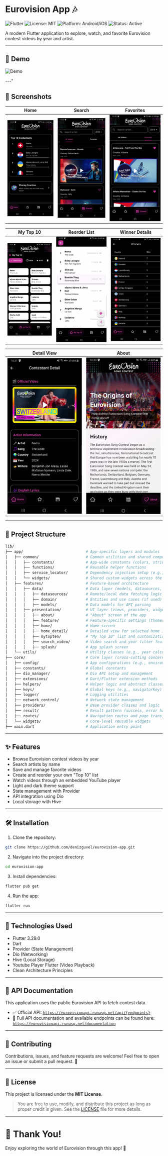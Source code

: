 # Eurovision App 🎶

![Flutter](https://img.shields.io/badge/Flutter-3.19-blue?logo=flutter)
![License: MIT](https://img.shields.io/badge/License-MIT-yellow.svg)
![Platform: Android/iOS](https://img.shields.io/badge/Platform-Android/iOS-green)
![Status: Active](https://img.shields.io/badge/Status-Active-brightgreen)

A modern Flutter application to explore, watch, and favorite Eurovision contest videos by year and artist.

---

## 🎥 Demo

![Demo](eurovision_app/assets/screenshots/eu_app_gif.gif)

---"

## 📸 Screenshots

| Home | Search | Favorites |
|:---:|:---:|:---:|
| ![Home](eurovision_app/assets/screenshots/home.png) | ![Search](eurovision_app/assets/screenshots/search.png) | ![Favorites](eurovision_app/assets/screenshots/fav.png) |

| My Top 10 | Reorder List | Winner Details |
|:---:|:---:|:---:|
| ![MyTop10](eurovision_app/assets/screenshots/mytop10.png) | ![Reorder](eurovision_app/assets/screenshots/reorder.png) | ![Winner](eurovision_app/assets/screenshots/winner.png) |

| Detail View | About |
|:---:|:---:|
| ![Detail](eurovision_app/assets/screenshots/detail.png) | ![About](eurovision_app/assets/screenshots/about.png) |

---

## 👛 Project Structure

```bash
lib/
├── app/                            # App-specific layers and modules
│   ├── common/                     # Common utilities and shared components
│   │   ├── constants/              # App-wide constants (colors, strings, etc.)
│   │   ├── functions/              # Reusable helper functions
│   │   ├── service_locator/        # Dependency injection setup (e.g., get_it)
│   │   └── widgets/                # Shared custom widgets across the app
│   ├── features/                   # Feature-based architecture
│   │   ├── data/                   # Data layer (models, datasources, API access)
│   │   │   ├── datasources/        # Remote/local data fetching logic
│   │   │   ├── domain/             # Entities and use cases (if used)
│   │   │   ├── models/             # Data models for API parsing
│   │   ├── presentation/           # UI layer (views, providers, widgets)
│   │   │   ├── about/              # "About" screen of the app
│   │   │   ├── feature/            # Feature-specific settings (themes, language)
│   │   │   ├── home/               # Home screen
│   │   │   ├── home_detail/        # Detailed view for selected home item
│   │   │   ├── mytopten/           # "My Top 10" list and customization
│   │   │   ├── search_video/       # Video search and year filter features
│   │   │   ├── splash/             # App splash screen
│   └── utils/                      # Utility classes (e.g., year calculator)
├── core/                           # Core layer (cross-cutting concerns)
│   ├── config/                     # App configurations (e.g., environment setup)
│   ├── constants/                  # Global constants
│   ├── dio_manager/                # Dio API setup and management
│   ├── extensions/                 # Dart/Flutter extension methods
│   ├── helpers/                    # Helper logic and abstract classes
│   ├── keys/                       # Global keys (e.g., navigatorKey)
│   ├── logger/                     # Logging utilities
│   ├── network_control/            # Network state management
│   ├── providers/                  # Base provider classes and logic
│   ├── result/                     # Result pattern (success, error handling)
│   ├── routes/                     # Navigation routes and page transitions
│   └── widgets/                    # Core-level reusable widgets
├── main.dart                       # Application entry point
```

---

## ✨ Features

- Browse Eurovision contest videos by year
- Search artists by name
- Save and manage favorite videos
- Create and reorder your own "Top 10" list
- Watch videos through an embedded YouTube player
- Light and dark theme support
- State management with Provider
- API integration using Dio
- Local storage with Hive

---

## 🛠️ Installation

1. Clone the repository:
```bash
git clone https://github.com/denizguvel/eurovision-app.git
```

2. Navigate into the project directory:
```bash
cd eurovision-app
```

3. Install dependencies:
```bash
flutter pub get
```

4. Run the app:
```bash
flutter run
```

---

## 💪 Technologies Used

- Flutter 3.29.0
- Dart
- Provider (State Management)
- Dio (Networking)
- Hive (Local Storage)
- Youtube Player Flutter (Video Playback)
- Clean Architecture Principles

---

## 🔗 API Documentation

This application uses the public Eurovision API to fetch contest data.

- ✅ Official API: [`https://eurovisionapi.runasp.net/api/{endpoints}`](https://eurovisionapi.runasp.net/api/)
- 📄 Full API documentation and available endpoints can be found here:  
  [`https://eurovisionapi.runasp.net/documentation`](https://eurovisionapi.runasp.net/documentation)


---

## 🤝 Contributing

Contributions, issues, and feature requests are welcome! 
Feel free to open an issue or submit a pull request. 🚀

---

## 📜 License

This project is licensed under the **MIT License**.

> You are free to use, modify, and distribute this project as long as proper credit is given. See the [LICENSE](LICENSE) file for more details.

---


# 👋 Thank You!
Enjoy exploring the world of Eurovision through this app! 🌟
